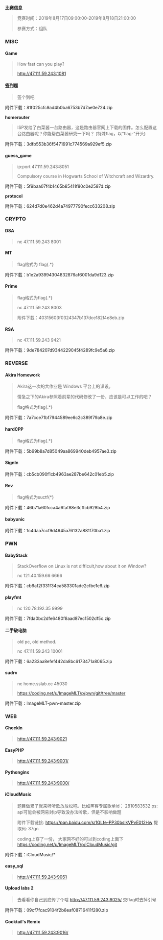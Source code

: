 **比赛信息**

> 竞赛时间：2019年8月17日09:00:00-2019年8月18日21:00:00
>
> 参赛方式：组队

### **MISC**

#### **Game**

> How fast can you play?
>
> http://47.111.59.243:1081



#### **签到题**

> 签个到吧

附件下载：81f025cfc9ad4b0ba6753b7d7ae0e724.zip



**homerouter**

> ISP发给了白菜酱一台路由器，这是路由器官网上下载的固件。怎么配置这台路由器呢？你能帮白菜酱研究一下吗？ (特殊flag，以“flag-"开头)

附件下载：3dfb553b36f5471991c774569a929ef5.zip



#### **guess_game**

> ip:port 47.111.59.243:8051
>
> Compulsory course in Hogwarts School of Witchcraft and Wizardry.

附件下载：5f9baa07f4b1465b85411f80c0e2587d.zip



**protocol**

附件下载：624d7d0e462d4a74977790fecc633208.zip



### **CRYPTO**

#### **DSA**

> nc 47.111.59.243 8001



#### **MT**

> flag格式为 flag{.*}

附件下载：b1e2a93994304832876af6001da9d123.zip



#### **Prime**

> flag格式为flag{.*}
>
> nc 47.111.59.243 8003
>
> 附件下载：40315603f0324347b137dce182f4e8eb.zip



#### **RSA**

> nc 47.111.59.243 9421

附件下载：9de784207d9344229045f4289fc9e5a6.zip



### **REVERSE**

#### **Akira Homework**

> Akira这一次的大作业是 Windows 平台上的课设。
>
> 情急之下的Akira参照着前辈的代码修改了一份，应该是可以工作的吧？
>
> flag格式为flag{.*}

附件下载：7a7cce71bf7944589ee6c2c389f79a8e.zip



#### **hardCPP**

> flag格式为flag{.*}

附件下载：5b99b8a7d85049aa869940deb4957ae3.zip



#### **SignIn**

附件下载：cb5cb090f1cb4963ae287be642c01eb5.zip



#### **Rev**

> flag格式为suctf{*}

附件下载：46b71a60fcca4a6faf88e3cffcb928b4.zip



#### **babyunic**

附件下载：1c4daa7ccf9d4945a76132a881f70ba1.zip



### **PWN**

#### **BabyStack**

> StackOverflow on Linux is not difficult,how about it on Window?
>
> nc 121.40.159.66 6666

附件下载：cb6af2f331f34ca583301ade2cfbe1e6.zip



#### **playfmt**

> nc 120.78.192.35 9999

附件下载：7fda0bc2dfe6480f8aad87ec1502df5c.zip



#### **二手破电脑**

> old pc, old method.
>
> nc 47.111.59.243 10001

附件下载：6a233aa8efef442da8bc6173471a8065.zip



#### **sudrv**

> nc home.sslab.cc 45030
>
> https://coding.net/u/ImageMLT/p/pwn/git/tree/master

附件下载：ImageMLT-pwn-master.zip



### **WEB**

#### **CheckIn**

> http://47.111.59.243:9021



#### **EasyPHP**

> http://47.111.59.243:9001/



#### **Pythonginx**

> http://47.111.59.243:9000/



#### **iCloudMusic**

> 题目做累了就来听听歌放放松吧。比如黑客专属歌单id： 2810583532 ps: api可能会被网易封ip导致没办法听歌，但是不影响做题
>
> 附件下载链接: https://pan.baidu.com/s/1GLfe-PP30bsIkVPvE012Hw 提取码: 37gn
>
> coding上穿了一份， 大家网不好的可以到coding上面下 https://coding.net/u/ImageMLT/p/iCloudMusic/git

附件下载：iCloudMusic/*



#### **easy_sql**

> http://47.111.59.243:9061



#### **Upload labs 2**

> 去看看你自己到底传了个啥 http://47.111.59.243:9025/ 交flag时去掉引号

附件下载：09cf7fcac9104f2b8eaf08716411f280.zip



#### **Cocktail's Remix**

> http://47.111.59.243:9016/